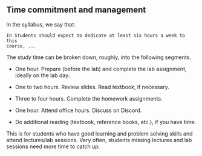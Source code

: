 ## Time commitment and management

In the syllabus, we say that:

    In Students should expect to dedicate at least six hours a week to this
    course, ...

The study time can be broken down, roughly, into the following segments.

*   One hour. Prepare (before the lab) and complete the lab assignment, ideally
    on the lab day. 

*   One to two hours. Review slides. Read textbook, if necessary.

*   Three to four hours. Complete the homework assignments.  

*   One hour. Attend office hours. Discuss on Discord.

*   Do additional reading (textbook, reference books, etc.), if you have time. 

This is for students who have good learning and problem solving skills and
attend lectures/lab sessions. Very often, students missing lectures and lab
sessions need more time to catch up.